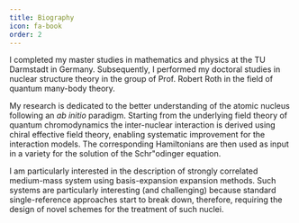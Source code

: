 ```yaml
---
title: Biography
icon: fa-book
order: 2
---
```


I completed my master studies in mathematics and physics at the TU Darmstadt in Germany.
Subsequently, I performed my doctoral studies in nuclear structure theory in the group of Prof. Robert Roth in the field of quantum many-body theory.

My research is dedicated to the better understanding of the atomic nucleus following an *ab initio* paradigm.
Starting from the underlying field theory of quantum chromodynamics the inter-nuclear interaction is derived using chiral effective field theory, enabling systematic improvement for the interaction models.
The corresponding Hamiltonians are then used as input in a variety for the solution of the Schr"odinger equation.

I am particularly interested in the description of strongly correlated medium-mass system using basis-expansion expansion methods. Such systems are particularly interesting (and challenging) because standard single-reference approaches start to break down, therefore, requiring the design of novel schemes for the treatment of such nuclei.
